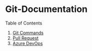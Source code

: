 # Git-Documentation

Table of Contents
1. [Git Commands](./Documents/Git-Commands.md)
2. [Pull Request](./Documents/Pull-Request.md)
3. [Azure DevOps](./Documents/Azure-DevOps.md)
